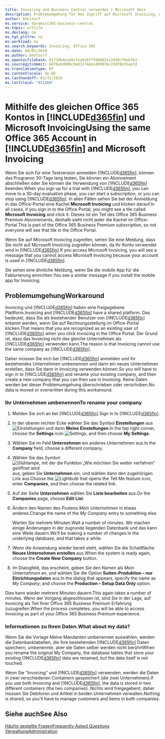 ```yaml
---
title: Invoicing und Business Central verwenden | Microsoft Docs
description: Problemumgehung für den Zugriff auf Microsoft Invoicing, wenn Sie sich für Dynamics 365 Business Central registriert haben.
author: bholtorf
ms.service: dynamics365-business-central
ms.topic: article
ms.devlang: na
ms.tgt_pltfrm: na
ms.workload: na
ms.search.keywords: Invoicing, Office 365
ms.date: 04/01/2019
ms.author: bholtorf
ms.openlocfilehash: 0173d64e140cfea91bf7f08d821c2d30cf0eb7b3
ms.sourcegitcommit: bd78a5d990c9e83174da1409076c22df8b35eafd
ms.translationtype: HT
ms.contentlocale: de-DE
ms.lasthandoff: 03/31/2019
ms.locfileid: "911268"
---
```

# <a name="using-the-same-office-365-account-in-included365finincludesd365finlongmdmd-and-microsoft-invoicing"></a><span data-ttu-id="16749-103">Mithilfe des gleichen Office 365 Kontos in [!INCLUDE[d365fin](includes/d365fin_long_md.md)] und Microsoft Invoicing</span><span class="sxs-lookup"><span data-stu-id="16749-103">Using the same Office 365 Account in [!INCLUDE[d365fin](includes/d365fin_long_md.md)] and Microsoft Invoicing</span></span>
<span data-ttu-id="16749-104">Wenn Sie sich für eine Testversion anmelden [!INCLUDE[d365fin](includes/d365fin_md.md)], können das Programm 30-Tage lang testen, Sie können ein Abonnement abschließen oder Sie können die Verwendung von [!INCLUDE[d365fin](includes/d365fin_md.md)] beenden.</span><span class="sxs-lookup"><span data-stu-id="16749-104">When you sign up for a trial with [!INCLUDE[d365fin](includes/d365fin_md.md)], you can move to a 30-day evaluation phase, you can start a subscription, or you can stop using [!INCLUDE[d365fin](includes/d365fin_md.md)].</span></span> <span data-ttu-id="16749-105">In allen Fällen sehen Sie bei der Anmeldung in das Office-Portal eine Kachel **Microsoft Invoicing** und klicken darauf.</span><span class="sxs-lookup"><span data-stu-id="16749-105">In all cases, if you sign in to the Office Portal, you might see a tile called **Microsoft Invoicing** and click it.</span></span> <span data-ttu-id="16749-106">Dieses ist ein Teil des Office 365 Business Premium Abonnements, deshalb sieht nicht jeder die Kachel im Office-Portal.</span><span class="sxs-lookup"><span data-stu-id="16749-106">This is part of the Office 365 Business Premium subscription, so not everyone will see that tile in the Office Portal.</span></span>  

<span data-ttu-id="16749-107">Wenn Sie auf Microsoft Invoicing zugreifen, sehen Sie eine Meldung, dass Sie nicht auf Microsoft Invoicing zugreifen können, da Ihr Konto verwendet wird in [!INCLUDE[d365fin](includes/d365fin_md.md)].</span><span class="sxs-lookup"><span data-stu-id="16749-107">If you access Microsoft Invoicing, you will see a message that you cannot access Microsoft Invoicing because your account is used in [!INCLUDE[d365fin](includes/d365fin_md.md)].</span></span>  

<span data-ttu-id="16749-108">Sie sehen eine ähnliche Meldung, wenn Sie die mobile App für die Fakturierung einrichten.</span><span class="sxs-lookup"><span data-stu-id="16749-108">You see a similar message if you install the mobile app for Invoicing.</span></span>  

## <a name="workaround"></a><span data-ttu-id="16749-109">Problemumgehung</span><span class="sxs-lookup"><span data-stu-id="16749-109">Workaround</span></span>
<span data-ttu-id="16749-110">Invoicing und [!INCLUDE[d365fin](includes/d365fin_md.md)] haben eine freigegebene Plattform.</span><span class="sxs-lookup"><span data-stu-id="16749-110">Invoicing and [!INCLUDE[d365fin](includes/d365fin_md.md)] have a shared platform.</span></span> <span data-ttu-id="16749-111">Das bedeutet, dass Sie als bestehender Benutzer von [!INCLUDE[d365fin](includes/d365fin_md.md)] erkannt werden, wenn Sie auf Rechnungsstellung im Office-Portal klicken.</span><span class="sxs-lookup"><span data-stu-id="16749-111">That means that you are recognized as an existing user of [!INCLUDE[d365fin](includes/d365fin_md.md)] when you click Invoicing in the Office Portal.</span></span> <span data-ttu-id="16749-112">Der Grund ist, dass das Invoicing nicht das gleiche Unternehmen als [!INCLUDE[d365fin](includes/d365fin_md.md)] verwenden kann.</span><span class="sxs-lookup"><span data-stu-id="16749-112">The reason is that Invoicing cannot use the same company as [!INCLUDE[d365fin](includes/d365fin_md.md)].</span></span>  

<span data-ttu-id="16749-113">Daher müssen Sie sich bei [!INCLUDE[d365fin](includes/d365fin_md.md)] anmelden und Ihr bestehendes Unternehmen umbenennen und dann ein neues Unternehmen erstellen, dass Sie dann in Invoicing verwenden können.</span><span class="sxs-lookup"><span data-stu-id="16749-113">So you will have to sign in to [!INCLUDE[d365fin](includes/d365fin_md.md)] and rename your existing company, and then create a new company that you can then use in Invoicing.</span></span> <span data-ttu-id="16749-114">Keine Daten werden bei dieser Problemumgehung überschrieben oder verschoben.</span><span class="sxs-lookup"><span data-stu-id="16749-114">No data is moved or overwritten during this workaround.</span></span>

### <a name="to-rename-your-company"></a><span data-ttu-id="16749-115">Ihr Unternehmen umbenennen</span><span class="sxs-lookup"><span data-stu-id="16749-115">To rename your company</span></span>
1. <span data-ttu-id="16749-116">Melden Sie sich an bei [!INCLUDE[d365fin](includes/d365fin_md.md)].</span><span class="sxs-lookup"><span data-stu-id="16749-116">Sign in to [!INCLUDE[d365fin](includes/d365fin_md.md)].</span></span>
2. <span data-ttu-id="16749-117">In der oberen rechter Ecke wählen Sie das Symbol **Einstellungen** aus ![Einstellungen](media/ui-experience/settings_icon_small.png "Einstellungssymbol Rollencenter") und dann **Meine Einstellungen**.</span><span class="sxs-lookup"><span data-stu-id="16749-117">In the top right corner, choose the **Settings** icon ![Settings](media/ui-experience/settings_icon_small.png "Settings icon for role center"), and then choose **My Settings**.</span></span>
3. <span data-ttu-id="16749-118">Wählen Sie im Feld **Unternehmen** ein anderes Unternehmen aus.</span><span class="sxs-lookup"><span data-stu-id="16749-118">In the **Company** field, choose a different company.</span></span>
4. <span data-ttu-id="16749-119">Wählen Sie das Symbol ![Glühlampe, mit der die Funktion „Wie möchten Sie weiter verfahren“ geöffnet wird](media/ui-search/search_small.png "Wie möchten Sie weiter verfahren?") aus, geben Sie **Unternehmen** ein, und wählen dann den zugehörigen Link aus.</span><span class="sxs-lookup"><span data-stu-id="16749-119">Choose the ![Lightbulb that opens the Tell Me feature](media/ui-search/search_small.png "Tell me what you want to do") icon, enter **Companies**, and then choose the related link.</span></span>  
5. <span data-ttu-id="16749-120">Auf der Seite **Unternehmen** wählen Sie **Liste bearbeiten** aus.</span><span class="sxs-lookup"><span data-stu-id="16749-120">On the **Companies** page, choose **Edit List**.</span></span>  
6. <span data-ttu-id="16749-121">Ändern den Namen des Postens *Mein Unternehmen* in etwas anderes.</span><span class="sxs-lookup"><span data-stu-id="16749-121">Change the name of the *My Company* entry to something else.</span></span>  

    <span data-ttu-id="16749-122">Warten Sie mehrere Minuten.</span><span class="sxs-lookup"><span data-stu-id="16749-122">Wait a number of minutes.</span></span> <span data-ttu-id="16749-123">Wir machen einige Änderungen in der zugrunde liegenden Datenbank und das kann eine Weile dauern.</span><span class="sxs-lookup"><span data-stu-id="16749-123">We’ll be making a number of changes in the underlying database, and that takes a while.</span></span>
7.  <span data-ttu-id="16749-124">Wenn die Anwendung wieder bereit steht, wählen Sie die Schaltfläche **Neues Unternehmen erstellen** aus.</span><span class="sxs-lookup"><span data-stu-id="16749-124">When the system is ready again, choose the **Create New Company** button.</span></span>  
8.  <span data-ttu-id="16749-125">Im Dialogfeld, das erscheint, geben Sie den Namen als *Mein Unternehmen* an, und wählen Sie die Option **Suiten-Produktion – nur Einrichtungsdaten** aus.</span><span class="sxs-lookup"><span data-stu-id="16749-125">In the dialog that appears, specify the name as *My Company*, and choose the **Production – Setup Data Only** option.</span></span>  

<span data-ttu-id="16749-126">Dies kann wieder mehrere Minuten dauern.</span><span class="sxs-lookup"><span data-stu-id="16749-126">This again takes a number of minutes.</span></span> <span data-ttu-id="16749-127">Wenn der Vorgang abgeschlossen ist, sind Sie in der Lage, auf Invoicing als Teil Ihrer Office 365 Business Premium Erfahrung zuzugreifen.</span><span class="sxs-lookup"><span data-stu-id="16749-127">When the process completes, you will be able to access Invoicing as part of your Office 365 Business Premium experience.</span></span>  

### <a name="what-about-my-data"></a><span data-ttu-id="16749-128">Informationen zu Ihren Daten.</span><span class="sxs-lookup"><span data-stu-id="16749-128">What about my data?</span></span>
<span data-ttu-id="16749-129">Wenn Sie die Vorlage Meine Mandanten umbenennen auswählen, werden die Datenbanktabellen, die Ihre bestehenden [!INCLUDE[d365fin](includes/d365fin_md.md)] Daten speichern, umbenennte, aber die Daten selber werden nicht berührt</span><span class="sxs-lookup"><span data-stu-id="16749-129">When you rename the original My Company, the database tables that store your existing [!INCLUDE[d365fin](includes/d365fin_md.md)] data are renamed, but the data itself is not touched.</span></span>  

<span data-ttu-id="16749-130">Wenn Sie "Invoicing" und [!INCLUDE[d365fin](includes/d365fin_md.md)] verwenden, werden die Daten in zwei verschiedenen Containern gespeichert (die zwei Unternehmen).</span><span class="sxs-lookup"><span data-stu-id="16749-130">If you use both Invoicing and [!INCLUDE[d365fin](includes/d365fin_md.md)], the data is stored in two different containers (the two companies).</span></span> <span data-ttu-id="16749-131">Nichts wird freigegebent, daher müssen Sie Debitoren und Artikel in beiden Unternehmen verwalten.</span><span class="sxs-lookup"><span data-stu-id="16749-131">Nothing is shared, so you'll have to manage customers and items in both companies.</span></span>  

## <a name="see-also"></a><span data-ttu-id="16749-132">Siehe auch</span><span class="sxs-lookup"><span data-stu-id="16749-132">See Also</span></span>
[<span data-ttu-id="16749-133">Häufig gestellte Fragen</span><span class="sxs-lookup"><span data-stu-id="16749-133">Frequently Asked Questions</span></span>](across-faq.md)  
[<span data-ttu-id="16749-134">Verwaltung</span><span class="sxs-lookup"><span data-stu-id="16749-134">Administration</span></span>](admin-setup-and-administration.md)  
